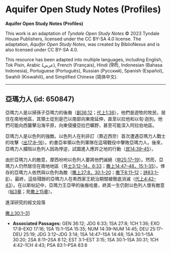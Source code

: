 # Aquifer Open Study Notes (Profiles)

**Aquifer Open Study Notes (Profiles)**

This work is an adaptation of *Tyndale Open Study Notes* © 2023 Tyndale House Publishers, licensed under the CC BY\-SA 4\.0 license. The adaptation, *Aquifer Open Study Notes*, was created by BiblioNexus and is also licensed under CC BY\-SA 4\.0\.

This resource has been adapted into multiple languages, including English, Tok Pisin, Arabic (عربي), French (Français), Hindi (हिंदी), Indonesian (Bahasa Indonesia), Portuguese (Português), Russian (Русский), Spanish (Español), Swahili (Kiswahili), and Simplified Chinese (简体中文).



--------------------------------

## 亞瑪力人 (id: 650847)

亞瑪力人是以掃孫子亞瑪力的後裔（[創36:12](https://ref.ly/Gen36:12)；[代上1:36](https://ref.ly/1Chr1:36)）。他們是遊牧的牧民，居住在南地地區，其領土從別是巴以南部向東南延伸，直至以拉他和以旬‧迦別。他們可能向西襲擊沿海平原，向東侵擾亞拉巴曠野，甚至可能深入阿拉伯地區。

亞瑪力人是以色列的強敵。以色列人在利非訂（靠近西奈）首次遭遇亞瑪力人戰士的攻擊（[出17:8–16](https://ref.ly/Exod17:8-Exod17:16)）。約書亞率領以色列軍隊在這場戰役中擊敗亞瑪力人。後來，亞瑪力人攔阻以色列人因為悖逆，試圖進入應許之地的行動（[民14:39–45](https://ref.ly/Num14:39-Num14:45)）。

由於亞瑪力人的敵意，摩西吩咐以色列人要將他們滅絕（[申25:17–19](https://ref.ly/Deut25:17-Deut25:19)）。然而，亞瑪力人仍然居住在南地地區（見[士3:12–14，](https://ref.ly/Judg3:12-Judg3:14)[6:33](https://ref.ly/Judg6:33)；[撒上14:47–48，](https://ref.ly/1Sam14:47-1Sam14:48)[15:1–35](https://ref.ly/1Sam15:1-1Sam15:35)）。倖存的亞瑪力人依然與以色列為敵（[撒上27:8，](https://ref.ly/1Sam27:8)[30:1–20](https://ref.ly/1Sam30:1-1Sam30:20)；[撒下8:11–12](https://ref.ly/2Sam8:11-2Sam8:12)；[詩83:1–8](https://ref.ly/Ps83:1-Ps83:8)）。最終，這些殘餘的亞瑪力人在希西家王統治期間被徹底消滅（[代上4:42–43](https://ref.ly/1Chr4:42-1Chr4:43)）。在以斯帖記中，亞瑪力王亞甲的後裔哈曼，終其一生仍對以色列人懷有敵意（[帖3章](https://ref.ly/Esth3:1-Esth3:15)；見[撒上15章](https://ref.ly/1Sam15:1-1Sam15:35)）。

進深研究的經文段落

[撒上30:1–31](https://ref.ly/1Sam30:1-1Sam30:31)

* **Associated Passages:** GEN 36:12; JDG 6:33; 1SA 27:8; 1CH 1:36; EXO 17:8–EXO 17:16; 1SA 15:1–1SA 15:35; NUM 14:39–NUM 14:45; DEU 25:17–DEU 25:19; JDG 3:12–JDG 3:14; 1SA 14:47–1SA 14:48; 1SA 30:1–1SA 30:20; 2SA 8:11–2SA 8:12; EST 3:1–EST 3:15; 1SA 30:1–1SA 30:31; 1CH 4:42–1CH 4:43; PSA 83:1–PSA 83:8

